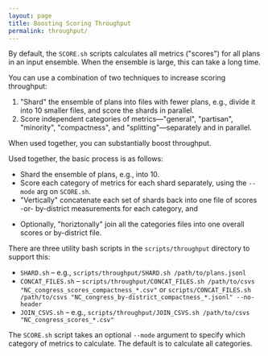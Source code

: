 ```yaml
---
layout: page
title: Boosting Scoring Throughput
permalink: throughput/
---
```


By default, the `SCORE.sh` scripts calculates all metrics ("scores") for all plans in an input ensemble.
When the ensemble is large, this can take a long time.

You can use a combination of two techniques to increase scoring throughput:

1.  "Shard" the ensemble of plans into files with fewer plans, e.g., divide it into 10 smaller files, and score the shards in parallel.
2.  Score independent categories of metrics&mdash;"general", "partisan", "minority", "compactness", and "splitting"&mdash;separately and in parallel.

When used together, you can substantially boost throughput.

Used together, the basic process is as follows:

*   Shard the ensemble of plans, e.g., into 10.
*   Score each category of metrics for each shard separately, using the `--mode` arg on `SCORE.sh`.
*   "Vertically" concatenate each set of shards back into one file of scores -or- by-district measurements for each category, and
  - Optionally, "horiztonally" join all the categories files into one overall scores or by-district file.  

There are three utility bash scripts in the `scripts/throughput` directory to support this:

*   `SHARD.sh` &ndash; e.g., `scripts/throughput/SHARD.sh /path/to/plans.jsonl`
*   `CONCAT_FILES.sh` &ndash; `scripts/throughput/CONCAT_FILES.sh /path/to/csvs "NC_congress_scores_compactness_*.csv"` or `scripts/CONCAT_FILES.sh /path/to/csvs "NC_congress_by-district_compactness_*.jsonl" --no-header`
*   `JOIN_CSVS.sh` &ndash; e.g., `scripts/throughput/JOIN_CSVS.sh /path/to/csvs "NC_congress_scores_*.csv"`

The `SCORE.sh` script takes an optional `--mode` argument to specify which category of metrics to calculate. 
The default is to calculate all categories.